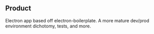 ## Product

Electron app based off electron-boilerplate. A more mature dev/prod environment dichotomy, tests, and more.
